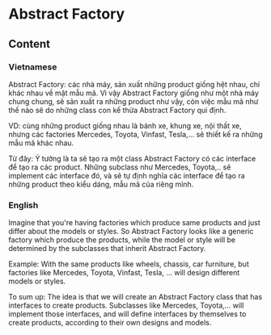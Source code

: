 # Abstract Factory
## Content
### Vietnamese
Abstract Factory: các nhà máy, sản xuất những product giống hệt nhau, chỉ khác nhau về mặt mẫu mã. Vì vậy Abstract Factory giống như một nhà máy chung chung, sẽ sản xuất ra những product như vậy, còn việc mẫu mã như thế nào sẽ do những class con kế thừa Abstract Factory qui định.

VD: cùng những product giống nhau là bánh xe, khung xe, nội thất xe, nhưng các factories Mercedes, Toyota, Vinfast, Tesla,... sẽ thiết kế ra những mẫu mã khác nhau.

Từ đây: Ý tưởng là ta sẽ tạo ra một class Abstract Factory có các interface để tạo ra các product. Những subclass như Mercedes, Toyota,.. sẽ implement các interface đó, và sẽ tự định nghĩa các interface để tạo ra những product theo kiểu dáng, mẫu mã của riêng mình.

### English
Imagine that you're having factories which produce same products and just differ about the models or styles. So Abstract Factory looks like a generic factory which produce the products, while the model or style will be determined by the subclasses that inherit Abstract Factory.

Example: With the same products like wheels, chassis, car furniture, but factories like Mercedes, Toyota, Vinfast, Tesla, ... will design different models or styles.

To sum up: The idea is that we will create an Abstract Factory class that has interfaces to create products. Subclasses like Mercedes, Toyota,... will implement those interfaces, and will define interfaces by themselves to create products, according to their own designs and models.